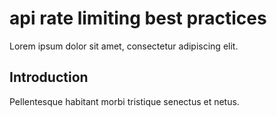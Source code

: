 # api rate limiting best practices

Lorem ipsum dolor sit amet, consectetur adipiscing elit.

## Introduction

Pellentesque habitant morbi tristique senectus et netus.
